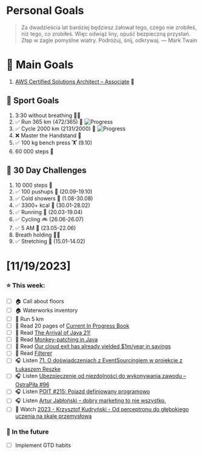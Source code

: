 
Personal Goals
==============
> Za dwadzieścia lat bardziej będziesz żałował tego, czego nie zrobiłeś, niż tego, co zrobiłeś. Więc odwiąż liny, opuść bezpieczną przystań. Złap w żagle pomyślne wiatry. Podróżuj, śnij, odkrywaj.
> — Mark Twain

# 🥇 Main Goals 
1. [AWS Certified Solutions Architect – Associate](https://aws.amazon.com/certification/certified-solutions-architect-associate/) 📜

## 🥈 Sport Goals 
1. 3:30 without breathing 😮‍💨
2. ✅ Run 365 km (472/365) 🏃 ![Progress](https://progress-bar.dev/129/)
3. ✅ Cycle 2000 km (2131/2000) 🚴 ![Progress](https://progress-bar.dev/106/)
4. ❌ Master the Handstand 🤸
5. ✅ 100 kg bench press  🏋️ (9.10)
6. 60 000 steps 🚶

## 🥉 30 Day Challenges 
1. 10 000 steps 🦶 
2. ✅ 100 pushups 🙇 (20.09-19.10)
3. ✅ Cold showers 🚿 (1.08-30.08)
4. ✅ 3300+ kcal 🍌 (30.01-28.02)
5. ✅ Running 🏃 (20.03-19.04)
6. ✅ Cycling 🚲 (26.06-26.07)
7. ✅ 5 AM 🌅 (23.05-22.06)
8. Breath holding 😮‍💨
9. ✅ Stretching 🧘 (15.01-14.02)

# [11/19/2023]
### ⭐ This week:
- [ ] 🏠 Call about floors
- [ ] 🏠 Waterworks inventory
- [ ] 🏃 Run 5 km
- [ ] 📗 Read 20 pages of [Current In Progress Book](https://github.com/BartoszDabek/bdabek.pl/blob/master/miscellaneous/books.md)
- [ ] 📗 Read [The Arrival of Java 21!](https://inside.java/2023/09/19/the-arrival-of-java-21/)
- [ ] 📗 Read [Monkey-patching in Java](https://blog.frankel.ch/monkeypatching-java/)
- [ ] 📗 Read [Our cloud exit has already yielded $1m/year in savings](https://world.hey.com/dhh/our-cloud-exit-has-already-yielded-1m-year-in-savings-db358dea)
- [ ] 📗 Read [Filterer](https://java-design-patterns.com/patterns/filterer/)
- [ ] 🎧 Listen [71. O doświadczeniach z EventSourcingiem w projekcie z Łukaszem Reszke](https://bettersoftwaredesign.pl/episodes/71)
- [ ] 🎧 Listen [Ubezpieczenie od niezdolności do wykonywania zawodu – OstraPiła #96](https://ostrapila.pl/ubezpieczenie-od-niezdolnosci-do-wykonywania-zawodu-96)
- [ ] 🎧 Listen [POIT #215: Pojazd definiowany programowo](https://porozmawiajmyoit.pl/poit-215-pojazd-definiowany-programowo/)
- [ ] 🎧 Listen [Artur Jabłoński – dobry marketing to nie wszystko.](https://zaprojektujswojezycie.pl/artur-jablonski-dobry-marketing-to-nie-wszystko/)
- [ ] 🎥 Watch [2023 - Krzysztof Kudryński - Od perceptronu do głębokiego uczenia na skalę przemysłową](https://youtu.be/UGRQuI_87_g)

### 🏅 In the future 
- [ ] Implement GTD habits
